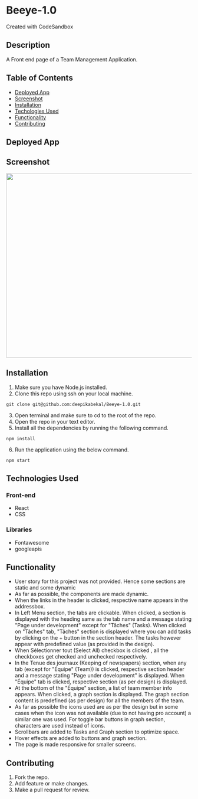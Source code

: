 # Beeye-1.0
Created with CodeSandbox

## Description
A Front end page of a Team Management Application.

## Table of Contents
* [Deployed App](#deployedapp)
* [Screenshot](#screenshot)
* [Installation](#installation)
* [Techologies Used](#technologiesused)
* [Functionality](#functionality)
* [Contributing](#contributing)

## Deployed App

## Screenshot
<img src="src/assets/images/screenshot.png" width=650 height = 500>

## Installation
1. Make sure you have Node.js installed.
2. Clone this repo using ssh on your local machine.
```
git clone git@github.com:deepikabekal/Beeye-1.0.git
```
3. Open terminal and make sure to cd to the root of the repo.
4. Open the repo in your text editor.
5. Install all the dependencies by running the following command.
```
npm install
```
6. Run the application using the below command.
```
npm start
```

## Technologies Used
### Front-end
* React
* CSS 

### Libraries
* Fontawesome
* googleapis

## Functionality
* User story for this project was not provided. Hence some sections are static and some dynamic
* As far as possible, the components are made dynamic.
* When the links in the header is clicked, respective name appears in the addressbox.
* In Left Menu section, the tabs are clickable. When clicked, a section is displayed with the heading same as the tab name and a message stating "Page under development" except for "Tâches" (Tasks). When clicked on "Tâches" tab, "Tâches" section is displayed where you can add tasks by clicking on the + button in the section header. The tasks however appear with predefined value (as provided in the design).
* When Sélectionner tout (Select All) checkbox is clicked , all the checkboxes get checked and unchecked respectively.
* In the Tenue des journaux (Keeping of newspapers) section, when any tab (except for "Équipe" (Team)) is clicked, respective section header and a message stating "Page under development" is displayed. When "Équipe" tab is clicked, respective section (as per design) is displayed.
* At the bottom of the "Équipe" section, a list of team member info appears. When clicked, a graph section is displayed. The graph section content is predefined (as per design) for all the members of the team. 
* As far as possible the icons used are as per the design but in some cases when the icon was not available (due to not having pro account) a similar one was used. For toggle bar buttons in graph section, characters are used instead of icons.
* Scrollbars are added to Tasks and Graph section to optimize space.
* Hover effects are added to buttons and graph section.
* The page is made responsive for smaller screens.


## Contributing
1. Fork the repo.
2. Add feature or make changes.
3. Make a pull request for review.

